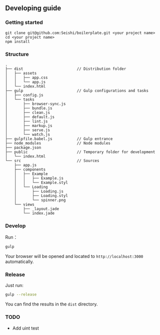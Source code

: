 ## Developing guide

### Getting started

```
git clone git@github.com:Seishi/boilerplate.git <your project name>
cd <your project name>
npm install
```

### Structure

```
.
├── dist                        // Distribution folder
│   ├── assets
│   │   ├── app.css
│   │   └── app.js
│   └── index.html
├── gulp                        // Gulp configurations and tasks
│   ├── config.js
│   └── tasks
│       ├── browser-sync.js
│       ├── bundle.js
│       ├── clean.js
│       ├── default.js
│       ├── lint.js
│       ├── markup.js
│       ├── serve.js
│       └── watch.js
├── gulpfile.babel.js           // Gulp entrance
├── node_modules                // Node modules
├── package.json
├── public                      // Temporary folder for development
│   └── index.html
└── src                         // Sources
    ├── app.js
    ├── components
    │   ├── Example
    │   │   ├── Example.js
    │   │   └── Example.styl
    │   └── Loading
    │       ├── Loading.js
    │       ├── Loading.styl
    │       └── spinner.png
    └── views
        ├── _layout.jade
        └── index.jade
```

### Develop

Run：

```bash
gulp
```

Your browser will be opened and located to `http://localhost:3000` automatically.

### Release

Just run:

```bash
gulp --release
```

You can find the results in the `dist` directory.

### TODO

- Add uint test
